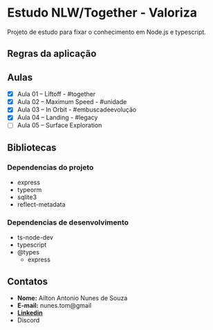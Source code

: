 # Estudo NLW/Together - Valoriza

Projeto de estudo para fixar o conhecimento em Node.js e typescript.

## Regras da aplicação

## Aulas

- [x] Aula 01 – Liftoff - #together
- [x] Aula 02 – Maximum Speed - #unidade
- [x] Aula 03 – In Orbit - #embuscadeevolução
- [x] Aula 04 – Landing - #legacy
- [ ] Aula 05 – Surface Exploration

## Bibliotecas

### Dependencias do projeto

- express
- typeorm
- sqlite3
- reflect-metadata

### Dependencias de desenvolvimento

- ts-node-dev
- typescript
- @types
  - express

## Contatos

- **Nome:** Ailton Antonio Nunes de Souza
- **E-mail:** nunes.tom@gmail
- [**Linkedin**](https://www.linkedin.com/in/ailton-nunes-souza/)
- Discord
